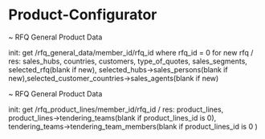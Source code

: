 Product-Configurator
====================
~ RFQ General Product Data
 
init:
    get /rfq_general_data/member_id/rfq_id where rfq_id = 0 for new rfq / res: sales_hubs, countries, customers, type_of_quotes, sales_segments, selected_rfq(blank if new), selected_hubs->sales_persons(blank if new),selected_customer_countries->sales_agents(blank if new)
    
~ RFQ General Product Data

  init:
    get /rfq_product_lines/member_id/rfq_id / res: product_lines, product_lines->tendering_teams(blank if product_lines_id is 0), tendering_teams->tendering_team_members(blank if product_lines_id is 0 )
